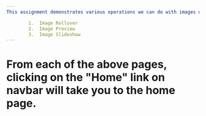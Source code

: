 ```yaml
---
This assignment demonstrates various operations we can do with images using JavaScript. We show here the following operations:

        1.  Image Rollover
        2.  Image Preview
        3.  Image Slideshow 
---
```


# From each of the above pages, clicking on the "Home" link on navbar will take you to the home page.


